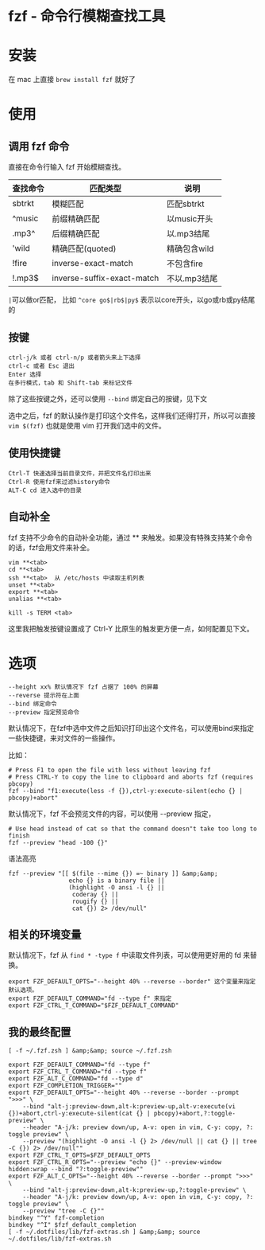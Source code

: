 # fzf - 命令行模糊查找工具

<!--
ID: eac9b043-5f06-42e4-a109-7646546a9c0f
Status: publish
Date: 2018-04-01T04:38:00
Modified: 2020-05-16T11:31:25
wp_id: 431
-->

# 安装

在 mac 上直接 `brew install fzf` 就好了

# 使用

## 调用 fzf 命令

直接在命令行输入 fzf 开始模糊查找。

查找命令 | 匹配类型 | 说明
------|------------|---------------
sbtrkt|模糊匹配 | 匹配sbtrkt
^music|前缀精确匹配 | 以music开头
.mp3^|后缀精确匹配 | 以.mp3结尾
'wild |精确匹配(quoted) | 精确包含wild
!fire | inverse-exact-match | 不包含fire
!.mp3$ | inverse-suffix-exact-match | 不以.mp3结尾


`|`可以做or匹配， 比如 `^core go$|rb$|py$` 表示以core开头，以go或rb或py结尾的


## 按键

```
ctrl-j/k 或者 ctrl-n/p 或者箭头来上下选择
ctrl-c 或者 Esc 退出
Enter 选择
在多行模式，tab 和 Shift-tab 来标记文件
```

除了这些按键之外，还可以使用 `--bind` 绑定自己的按键，见下文

选中之后，fzf 的默认操作是打印这个文件名，这样我们还得打开，所以可以直接 `vim $(fzf)` 也就是使用 vim 打开我们选中的文件。

## 使用快捷键

```
Ctrl-T 快速选择当前目录文件，并把文件名打印出来
Ctrl-R 使用fzf来过滤history命令
ALT-C cd 进入选中的目录
```

## 自动补全

fzf 支持不少命令的自动补全功能，通过 **<tab> 来触发。如果没有特殊支持某个命令的话，fzf会用文件来补全。

```
vim **<tab>
cd **<tab>
ssh **<tab>  从 /etc/hosts 中读取主机列表
unset **<tab>
export **<tab>
unalias **<tab>

kill -s TERM <tab>
```

这里我把触发按键设置成了 Ctrl-Y 比原生的触发更方便一点，如何配置见下文。


# 选项

```
--height xx% 默认情况下 fzf 占据了 100% 的屏幕
--reverse 提示符在上面
--bind 绑定命令
--preview 指定预览命令
```

默认情况下，在fzf中选中文件之后知识打印出这个文件名，可以使用bind来指定一些快捷键，来对文件的一些操作。

比如：

```
# Press F1 to open the file with less without leaving fzf
# Press CTRL-Y to copy the line to clipboard and aborts fzf (requires pbcopy)
fzf --bind "f1:execute(less -f {}),ctrl-y:execute-silent(echo {} | pbcopy)+abort"
```

默认情况下，fzf 不会预览文件的内容，可以使用 --preview 指定，

```
# Use head instead of cat so that the command doesn"t take too long to finish
fzf --preview "head -100 {}"
```

语法高亮

```
fzf --preview "[[ $(file --mime {}) =~ binary ]] &amp;&amp;
                 echo {} is a binary file ||
                 (highlight -O ansi -l {} ||
                  coderay {} ||
                  rougify {} ||
                  cat {}) 2> /dev/null"
```

## 相关的环境变量

默认情况下，fzf 从 `find * -type f` 中读取文件列表，可以使用更好用的 fd 来替换。

```
export FZF_DEFAULT_OPTS="--height 40% --reverse --border" 这个变量来指定默认选项。
export FZF_DEFAULT_COMMAND="fd --type f" 来指定
export FZF_CTRL_T_COMMAND="$FZF_DEFAULT_COMMAND"
```

##  我的最终配置

```
[ -f ~/.fzf.zsh ] &amp;&amp; source ~/.fzf.zsh

export FZF_DEFAULT_COMMAND="fd --type f"
export FZF_CTRL_T_COMMAND="fd --type f"
export FZF_ALT_C_COMMAND="fd --type d"
export FZF_COMPLETION_TRIGGER=""
export FZF_DEFAULT_OPTS="--height 40% --reverse --border --prompt ">>>" \
    --bind "alt-j:preview-down,alt-k:preview-up,alt-v:execute(vi {})+abort,ctrl-y:execute-silent(cat {} | pbcopy)+abort,?:toggle-preview" \
    --header "A-j/k: preview down/up, A-v: open in vim, C-y: copy, ?: toggle preview" \
    --preview "(highlight -O ansi -l {} 2> /dev/null || cat {} || tree -C {}) 2> /dev/null""
export FZF_CTRL_T_OPTS=$FZF_DEFAULT_OPTS
export FZF_CTRL_R_OPTS="--preview "echo {}" --preview-window hidden:wrap --bind "?:toggle-preview""
export FZF_ALT_C_OPTS="--height 40% --reverse --border --prompt ">>>" \
    --bind "alt-j:preview-down,alt-k:preview-up,?:toggle-preview" \
    --header "A-j/k: preview down/up, A-v: open in vim, C-y: copy, ?: toggle preview" \
    --preview "tree -C {}""
bindkey "^Y" fzf-completion
bindkey "^I" $fzf_default_completion
[ -f ~/.dotfiles/lib/fzf-extras.sh ] &amp;&amp; source ~/.dotfiles/lib/fzf-extras.sh
```